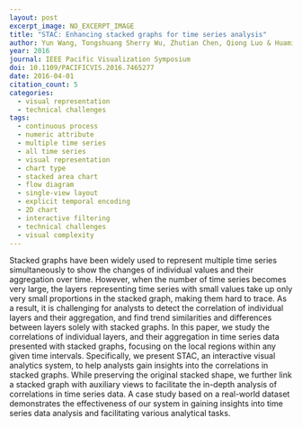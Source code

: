 ```yaml
---
layout: post
excerpt_image: NO_EXCERPT_IMAGE
title: "STAC: Enhancing stacked graphs for time series analysis"
author: Yun Wang, Tongshuang Sherry Wu, Zhutian Chen, Qiong Luo & Huamin Qu
year: 2016
journal: IEEE Pacific Visualization Symposium
doi: 10.1109/PACIFICVIS.2016.7465277
date: 2016-04-01
citation_count: 5
categories:
  - visual representation
  - technical challenges
tags:
  - continuous process
  - numeric attribute
  - multiple time series
  - all time series
  - visual representation
  - chart type
  - stacked area chart
  - flow diagram
  - single-view layout
  - explicit temporal encoding
  - 2D chart
  - interactive filtering
  - technical challenges
  - visual complexity
---
```

Stacked graphs have been widely used to represent multiple time series simultaneously to show the changes of individual values and their aggregation over time. However, when the number of time series becomes very large, the layers representing time series with small values take up only very small proportions in the stacked graph, making them hard to trace. As a result, it is challenging for analysts to detect the correlation of individual layers and their aggregation, and find trend similarities and differences between layers solely with stacked graphs. In this paper, we study the correlations of individual layers, and their aggregation in time series data presented with stacked graphs, focusing on the local regions within any given time intervals. Specifically, we present STAC, an interactive visual analytics system, to help analysts gain insights into the correlations in stacked graphs. While preserving the original stacked shape, we further link a stacked graph with auxiliary views to facilitate the in-depth analysis of correlations in time series data. A case study based on a real-world dataset demonstrates the effectiveness of our system in gaining insights into time series data analysis and facilitating various analytical tasks.
